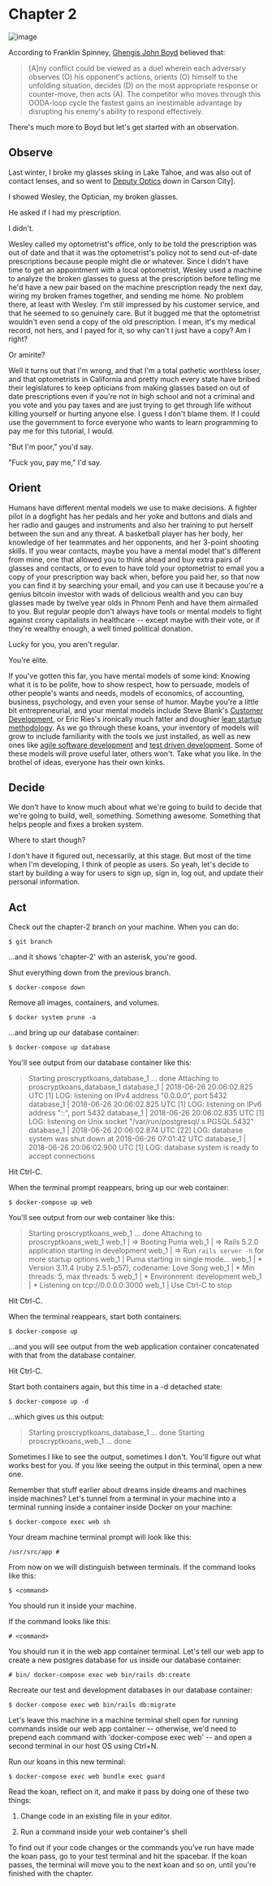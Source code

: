 # Chapter 2

![image](https://www.seba.blog/wp-content/uploads/2017/07/ooda-loop-e1500631690732.png)

According to Franklin Spinney, [Ghengis John Boyd](http://radio-weblogs.com/0107127/stories/2002/12/23/genghisJohnChuckSpinneysBioOfJohnBoyd.html) believed that:

> [A]ny conflict could be viewed as a duel wherein each adversary observes (O) his opponent's actions, orients (O) himself to the unfolding situation, decides (D) on the most appropriate response or counter-move, then acts (A). The competitor who moves through this OODA-loop cycle the fastest gains an inestimable advantage by disrupting his enemy's ability to respond effectively.

There's much more to Boyd but let's get started with an observation.

## Observe

Last winter, I broke my glasses skiing in Lake Tahoe, and was also out of contact lenses, and so went to [Deputy Optics](https://www.deputyoptics.com/) down in Carson City].

I showed Wesley, the Optician, my broken glasses.

He asked if I had my prescription.

I didn't.

Wesley called my optometrist's office, only to be told the prescription was out of date and that it was the optometrist's policy not to send out-of-date prescriptions because people might die or whatever. Since I didn't have time to get an appointment with a local optometrist, Wesley used a machine to analyze the broken glasses to guess at the prescription before telling me he'd have a new pair based on the machine prescription ready the next day, wiring my broken frames together, and sending me home. No problem there, at least with Wesley. I'm still impressed by his customer service, and that he seemed to so genuinely care. But it bugged me that the optometrist wouldn't even send a copy of the old prescription. I mean, it's my medical record, not hers, and I payed for it, so why can't I just have a copy? Am I right?

Or amirite?

Well it turns out that I'm wrong, and that I'm a total pathetic worthless loser, and that optometrists in California and pretty much every state have bribed their legislatures to keep opticians from making glasses based on out of date prescriptions even if you're not in high school and not a criminal and you vote and you pay taxes and are just trying to get through life without killing yourself or hurting anyone else. I guess I don't blame them. If I could use the government to force everyone who wants to learn programming to pay me for this tutorial, I would.

"But I'm poor," you'd say.

"Fuck you, pay me," I'd say.

## Orient

Humans have different mental models we use to make decisions. A fighter pilot in a dogfight has her pedals and her yoke and buttons and dials and her radio and gauges and instruments and also her training to put herself between the sun and any threat. A basketball player has her body, her knowledge of her teammates and her opponents, and her 3-point shooting skills. If you wear contacts, maybe you have a mental model that's different from mine, one that allowed you to think ahead and buy extra pairs of glasses and contacts, or to even to have told your optometrist to email you a copy of your prescription way back when, before you paid her, so that now you can find it by searching your email, and you can use it because you're a genius bitcoin investor with wads of delicious wealth and you can buy glasses made by twelve year olds in Phnom Penh and have them airmailed to you. But regular people don't always have tools or mental models to fight against crony capitalists in healthcare -- except maybe with their vote, or if they're wealthy enough, a well timed political donation.

Lucky for you, you aren't regular.

You're elite.

If you've gotten this far, you have mental models of some kind: Knowing what it is to be polite, how to show respect, how to persuade, models of other people's wants and needs, models of economics, of accounting, business, psychology, and even your sense of humor. Maybe you're a little bit entrepreneurial, and your mental models include Steve Blank's [Customer Development](https://en.wikipedia.org/wiki/Customer_development), or Eric Ries's ironically much fatter and doughier [lean startup methodology](https://en.wikipedia.org/wiki/Lean_startup). As we go through these koans, your inventory of models will grow to include familiarity with the tools we just installed, as well as new ones like [agile software development](https://en.wikipedia.org/wiki/Agile_software_development) and [test driven development](https://en.wikipedia.org/wiki/Test-driven_development). Some of these models will prove useful later, others won't. Take what you like. In the brothel of ideas, everyone has their own kinks.

## Decide

We don't have to know much about what we're going to build to decide that we're going to build, well, something. Something awesome. Something that helps people and fixes a broken system.

Where to start though?

I don't have it figured out, necessarily, at this stage. But most of the time when I'm developing, I think of people as users. So yeah, let's decide to start by building a way for users to sign up, sign in, log out, and update their personal information.

## Act

Check out the chapter-2 branch on your machine. When you can do:

`$ git branch`

...and it shows 'chapter-2' with an asterisk, you're good.

Shut everything down from the previous branch.

`$ docker-compose down`

Remove all images, containers, and volumes.

`$ docker system prune -a`

...and bring up our database container:

`$ docker-compose up database`

You'll see output from our database container like this:

> Starting proscryptkoans_database_1 ... done
> Attaching to proscryptkoans_database_1
> database_1  | 2018-06-26 20:06:02.825 UTC [1] LOG:  listening on IPv4 address "0.0.0.0", port 5432
> database_1  | 2018-06-26 20:06:02.825 UTC [1] LOG:  listening on IPv6 address "::", port 5432
> database_1  | 2018-06-26 20:06:02.835 UTC [1] LOG:  listening on Unix socket "/var/run/postgresql/.s.PGSQL.5432"
> database_1  | 2018-06-26 20:06:02.874 UTC [22] LOG:  database system was shut down at 2018-06-26 07:01:42 UTC
> database_1  | 2018-06-26 20:06:02.900 UTC [1] LOG:  database system is ready to accept connections

Hit Ctrl-C.

When the terminal prompt reappears, bring up our web container:

`$ docker-compose up web`

You'll see output from our web container like this:

> Starting proscryptkoans_web_1 ... done
> Attaching to proscryptkoans_web_1
> web_1       | => Booting Puma
> web_1       | => Rails 5.2.0 application starting in development
> web_1       | => Run `rails server -h` for more startup options
> web_1       | Puma starting in single mode...
> web_1       | * Version 3.11.4 (ruby 2.5.1-p57), codename: Love Song
> web_1       | * Min threads: 5, max threads: 5
> web_1       | * Environment: development
> web_1       | * Listening on tcp://0.0.0.0:3000
> web_1       | Use Ctrl-C to stop

Hit Ctrl-C.

When the terminal reappears, start both containers:

`$ docker-compose up`

...and you will see output from the web application container concatenated with that from the database container.

Hit Ctrl-C.

Start both containers again, but this time in a -d detached state:

`$ docker-compose up -d`

...which gives us this output:

> Starting proscryptkoans_database_1 ... done
> Starting proscryptkoans_web_1      ... done

Sometimes I like to see the output, sometimes I don't. You'll figure out what works best for you. If you like seeing the output in this terminal, open a new one.

Remember that stuff earlier about dreams inside dreams and machines inside machines? Let's tunnel from a terminal in your machine into a terminal running inside a container inside Docker on your machine:

`$ docker-compose exec web sh`

Your dream machine terminal prompt will look like this:

`/usr/src/app #`

From now on we will distinguish between terminals. If the command looks like this:

`$ <command>`

You should run it inside your machine. 

If the command looks like this:

`# <command>`

You should run it in the web app container terminal. Let's tell our web app to create a new postgres database for us inside our database container:

`# bin/ docker-compose exec web bin/rails db:create`

Recreate our test and development databases in our database container:

`$ docker-compose exec web bin/rails db:migrate`

Let's leave this machine in a machine terminal shell open for running commands inside our web app container -- otherwise, we'd need to prepend each command with 'docker-compose exec web' -- and open a second terminal in our host OS using Ctrl+N.

Run our koans in this new terminal:

`$ docker-compose exec web bundle exec guard`

Read the koan, reflect on it, and make it pass by doing one of these two things:

1. Change code in an existing file in your editor.

2. Run a command inside your web container's shell

To find out if your code changes or the commands you've run have made the koan pass, go to your test terminal and hit the spacebar. If the koan passes, the terminal will move you to the next koan and so on, until you're finished with the chapter.
